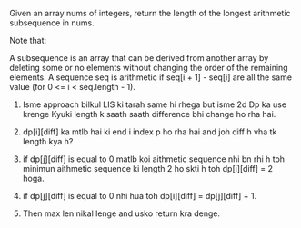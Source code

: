 Given an array nums of integers, return the length of the longest arithmetic subsequence in nums.

Note that:

A subsequence is an array that can be derived from another array by deleting some or no elements without changing the order of the remaining elements.
A sequence seq is arithmetic if seq[i + 1] - seq[i] are all the same value (for 0 <= i < seq.length - 1).


<!-- Approach -->

1. Isme approach bilkul LIS ki tarah same hi rhega but isme 2d Dp ka use krenge Kyuki length k saath saath difference bhi change ho rha hai.

2. dp[i][diff] ka mtlb hai ki end i index p ho rha hai and joh diff h vha tk length kya h?

3. if dp[j][diff] is equal to 0 matlb koi aithmetic sequence nhi bn rhi h toh minimun aithmetic sequence ki length 2 ho skti h toh dp[i][diff] = 2 hoga.

3. if dp[j][diff] is equal to 0 nhi hua toh dp[i][diff] = dp[j][diff] + 1.

4. Then max len nikal lenge and usko return kra denge.